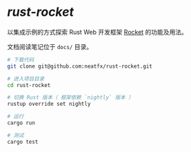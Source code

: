 # *rust-rocket*

以集成示例的方式探索 Rust Web 开发框架 [Rocket](https://rocket.rs/) 的功能及用法。

文档阅读笔记位于 `docs/` 目录。

```bash
# 下载代码
git clone git@github.com:neatfx/rust-rocket.git

# 进入项目目录
cd rust-rocket

# 切换 Rust 版本（ 框架依赖 `nightly` 版本 ）
rustup override set nightly

# 运行
cargo run

# 测试
cargo test
```

